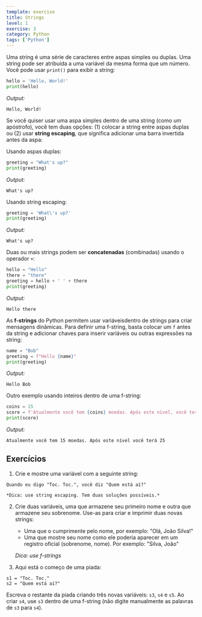 ```yaml
---
template: exercise
title: Strings
level: 1
exercise: 3
category: Python
tags: ['Python']
---
```


Uma string é uma série de caracteres entre aspas simples ou duplas. Uma string pode ser atribuída a uma variável da mesma forma que um número. Você pode usar `print()` para exibir a string:

```python
hello = 'Hello, World!'
print(hello)
```
*Output:*
```
Hello, World!
```

Se você quiser usar uma aspa simples dentro de uma string (como um apóstrofo), você tem duas opções: (1) colocar a string entre aspas duplas ou (2) usar **string escaping**, que significa adicionar uma barra invertida antes da aspa:

Usando aspas duplas:
```python
greeting = "What's up?"
print(greeting)
```
*Output:*
```
What's up?
```

Usando string escaping:
```python
greeting = 'What\'s up?'
print(greeting)
```
*Output:*
```
What's up?
```

Duas ou mais strings podem ser **concatenadas** (combinadas) usando o operador `+`:

```python
hello = "Hello"
there = "there"
greeting = hello + ' ' + there
print(greeting)
```
*Output:*
```
Hello there
```

As **f-strings** do Python permitem usar variáveis ​​dentro de strings para criar mensagens dinâmicas. Para definir uma f-string, basta colocar um `f` antes da string e adicionar chaves para inserir variáveis ​​ou outras expressões na string:

```python
name = "Bob"
greeting = f"Hello {name}"
print(greeting)
```
*Output:*
```
Hello Bob
```

Outro exemplo usando inteiros dentro de uma f-string:
```python
coins = 15
score = f'Atualmente você tem {coins} moedas. Após este nível, você terá {coins + 10}'
print(score)
```
*Output:*
```
Atualmente você tem 15 moedas. Após este nível você terá 25
```

## Exercícios

1. Crie e mostre uma variável com a seguinte string:
```
Quando eu digo "Toc. Toc.", você diz "Quem está aí?"
```

    *Dica: use string escaping. Tem duas soluções possíveis.*

2. Crie duas variáveis, uma que armazene seu primeiro nome e outra que armazene seu sobrenome. Use-as para criar e imprimir duas novas strings:
    * Uma que o cumprimente pelo nome, por exemplo: "Olá, João Silva!"
    * Uma que mostre seu nome como ele poderia aparecer em um registro oficial (sobrenome, nome). Por exemplo: "Silva, João"

    *Dica: use f-strings*

3. Aqui está o começo de uma piada:
```
s1 = "Toc. Toc."
s2 = "Quem está aí?"
```
Escreva o restante da piada criando três novas variáveis: `s3`, `s4` e `s5`. Ao criar `s4`, use `s3` dentro de uma f-string (não digite manualmente as palavras de `s3` para `s4`).
